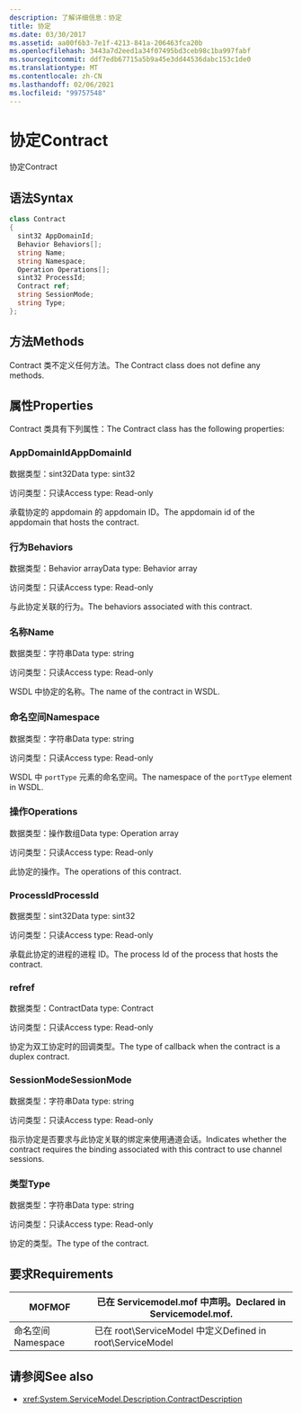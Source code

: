 ```yaml
---
description: 了解详细信息：协定
title: 协定
ms.date: 03/30/2017
ms.assetid: aa00f6b3-7e1f-4213-841a-206463fca20b
ms.openlocfilehash: 3443a7d2eed1a34f07495bd3ceb98c1ba997fabf
ms.sourcegitcommit: ddf7edb67715a5b9a45e3dd44536dabc153c1de0
ms.translationtype: MT
ms.contentlocale: zh-CN
ms.lasthandoff: 02/06/2021
ms.locfileid: "99757548"
---
```

# <a name="contract"></a><span data-ttu-id="d1399-103">协定</span><span class="sxs-lookup"><span data-stu-id="d1399-103">Contract</span></span>

<span data-ttu-id="d1399-104">协定</span><span class="sxs-lookup"><span data-stu-id="d1399-104">Contract</span></span>  
  
## <a name="syntax"></a><span data-ttu-id="d1399-105">语法</span><span class="sxs-lookup"><span data-stu-id="d1399-105">Syntax</span></span>  
  
```csharp
class Contract  
{  
  sint32 AppDomainId;  
  Behavior Behaviors[];  
  string Name;  
  string Namespace;  
  Operation Operations[];  
  sint32 ProcessId;  
  Contract ref;  
  string SessionMode;  
  string Type;  
};  
```  
  
## <a name="methods"></a><span data-ttu-id="d1399-106">方法</span><span class="sxs-lookup"><span data-stu-id="d1399-106">Methods</span></span>  

 <span data-ttu-id="d1399-107">Contract 类不定义任何方法。</span><span class="sxs-lookup"><span data-stu-id="d1399-107">The Contract class does not define any methods.</span></span>  
  
## <a name="properties"></a><span data-ttu-id="d1399-108">属性</span><span class="sxs-lookup"><span data-stu-id="d1399-108">Properties</span></span>  

 <span data-ttu-id="d1399-109">Contract 类具有下列属性：</span><span class="sxs-lookup"><span data-stu-id="d1399-109">The Contract class has the following properties:</span></span>  
  
### <a name="appdomainid"></a><span data-ttu-id="d1399-110">AppDomainId</span><span class="sxs-lookup"><span data-stu-id="d1399-110">AppDomainId</span></span>  

 <span data-ttu-id="d1399-111">数据类型：sint32</span><span class="sxs-lookup"><span data-stu-id="d1399-111">Data type: sint32</span></span>  
  
 <span data-ttu-id="d1399-112">访问类型：只读</span><span class="sxs-lookup"><span data-stu-id="d1399-112">Access type: Read-only</span></span>  
  
 <span data-ttu-id="d1399-113">承载协定的 appdomain 的 appdomain ID。</span><span class="sxs-lookup"><span data-stu-id="d1399-113">The appdomain id of the appdomain that hosts the contract.</span></span>  
  
### <a name="behaviors"></a><span data-ttu-id="d1399-114">行为</span><span class="sxs-lookup"><span data-stu-id="d1399-114">Behaviors</span></span>  

 <span data-ttu-id="d1399-115">数据类型：Behavior array</span><span class="sxs-lookup"><span data-stu-id="d1399-115">Data type: Behavior array</span></span>  
  
 <span data-ttu-id="d1399-116">访问类型：只读</span><span class="sxs-lookup"><span data-stu-id="d1399-116">Access type: Read-only</span></span>  
  
 <span data-ttu-id="d1399-117">与此协定关联的行为。</span><span class="sxs-lookup"><span data-stu-id="d1399-117">The behaviors associated with this contract.</span></span>  
  
### <a name="name"></a><span data-ttu-id="d1399-118">名称</span><span class="sxs-lookup"><span data-stu-id="d1399-118">Name</span></span>  

 <span data-ttu-id="d1399-119">数据类型：字符串</span><span class="sxs-lookup"><span data-stu-id="d1399-119">Data type: string</span></span>  
  
 <span data-ttu-id="d1399-120">访问类型：只读</span><span class="sxs-lookup"><span data-stu-id="d1399-120">Access type: Read-only</span></span>  
  
 <span data-ttu-id="d1399-121">WSDL 中协定的名称。</span><span class="sxs-lookup"><span data-stu-id="d1399-121">The name of the contract in WSDL.</span></span>  
  
### <a name="namespace"></a><span data-ttu-id="d1399-122">命名空间</span><span class="sxs-lookup"><span data-stu-id="d1399-122">Namespace</span></span>  

 <span data-ttu-id="d1399-123">数据类型：字符串</span><span class="sxs-lookup"><span data-stu-id="d1399-123">Data type: string</span></span>  
  
 <span data-ttu-id="d1399-124">访问类型：只读</span><span class="sxs-lookup"><span data-stu-id="d1399-124">Access type: Read-only</span></span>  
  
 <span data-ttu-id="d1399-125">WSDL 中 `portType` 元素的命名空间。</span><span class="sxs-lookup"><span data-stu-id="d1399-125">The namespace of the `portType` element in WSDL.</span></span>  
  
### <a name="operations"></a><span data-ttu-id="d1399-126">操作</span><span class="sxs-lookup"><span data-stu-id="d1399-126">Operations</span></span>  

 <span data-ttu-id="d1399-127">数据类型：操作数组</span><span class="sxs-lookup"><span data-stu-id="d1399-127">Data type: Operation array</span></span>  
  
 <span data-ttu-id="d1399-128">访问类型：只读</span><span class="sxs-lookup"><span data-stu-id="d1399-128">Access type: Read-only</span></span>  
  
 <span data-ttu-id="d1399-129">此协定的操作。</span><span class="sxs-lookup"><span data-stu-id="d1399-129">The operations of this contract.</span></span>  
  
### <a name="processid"></a><span data-ttu-id="d1399-130">ProcessId</span><span class="sxs-lookup"><span data-stu-id="d1399-130">ProcessId</span></span>  

 <span data-ttu-id="d1399-131">数据类型：sint32</span><span class="sxs-lookup"><span data-stu-id="d1399-131">Data type: sint32</span></span>  
  
 <span data-ttu-id="d1399-132">访问类型：只读</span><span class="sxs-lookup"><span data-stu-id="d1399-132">Access type: Read-only</span></span>  
  
 <span data-ttu-id="d1399-133">承载此协定的进程的进程 ID。</span><span class="sxs-lookup"><span data-stu-id="d1399-133">The process Id of the process that hosts the contract.</span></span>  
  
### <a name="ref"></a><span data-ttu-id="d1399-134">ref</span><span class="sxs-lookup"><span data-stu-id="d1399-134">ref</span></span>  

 <span data-ttu-id="d1399-135">数据类型：Contract</span><span class="sxs-lookup"><span data-stu-id="d1399-135">Data type: Contract</span></span>  
  
 <span data-ttu-id="d1399-136">访问类型：只读</span><span class="sxs-lookup"><span data-stu-id="d1399-136">Access type: Read-only</span></span>  
  
 <span data-ttu-id="d1399-137">协定为双工协定时的回调类型。</span><span class="sxs-lookup"><span data-stu-id="d1399-137">The type of callback when the contract is a duplex contract.</span></span>  
  
### <a name="sessionmode"></a><span data-ttu-id="d1399-138">SessionMode</span><span class="sxs-lookup"><span data-stu-id="d1399-138">SessionMode</span></span>  

 <span data-ttu-id="d1399-139">数据类型：字符串</span><span class="sxs-lookup"><span data-stu-id="d1399-139">Data type: string</span></span>  
  
 <span data-ttu-id="d1399-140">访问类型：只读</span><span class="sxs-lookup"><span data-stu-id="d1399-140">Access type: Read-only</span></span>  
  
 <span data-ttu-id="d1399-141">指示协定是否要求与此协定关联的绑定来使用通道会话。</span><span class="sxs-lookup"><span data-stu-id="d1399-141">Indicates whether the contract requires the binding associated with this contract to use channel sessions.</span></span>  
  
### <a name="type"></a><span data-ttu-id="d1399-142">类型</span><span class="sxs-lookup"><span data-stu-id="d1399-142">Type</span></span>  

 <span data-ttu-id="d1399-143">数据类型：字符串</span><span class="sxs-lookup"><span data-stu-id="d1399-143">Data type: string</span></span>  
  
 <span data-ttu-id="d1399-144">访问类型：只读</span><span class="sxs-lookup"><span data-stu-id="d1399-144">Access type: Read-only</span></span>  
  
 <span data-ttu-id="d1399-145">协定的类型。</span><span class="sxs-lookup"><span data-stu-id="d1399-145">The type of the contract.</span></span>  
  
## <a name="requirements"></a><span data-ttu-id="d1399-146">要求</span><span class="sxs-lookup"><span data-stu-id="d1399-146">Requirements</span></span>  
  
|<span data-ttu-id="d1399-147">MOF</span><span class="sxs-lookup"><span data-stu-id="d1399-147">MOF</span></span>|<span data-ttu-id="d1399-148">已在 Servicemodel.mof 中声明。</span><span class="sxs-lookup"><span data-stu-id="d1399-148">Declared in Servicemodel.mof.</span></span>|  
|---------|-----------------------------------|  
|<span data-ttu-id="d1399-149">命名空间</span><span class="sxs-lookup"><span data-stu-id="d1399-149">Namespace</span></span>|<span data-ttu-id="d1399-150">已在 root\ServiceModel 中定义</span><span class="sxs-lookup"><span data-stu-id="d1399-150">Defined in root\ServiceModel</span></span>|  
  
## <a name="see-also"></a><span data-ttu-id="d1399-151">请参阅</span><span class="sxs-lookup"><span data-stu-id="d1399-151">See also</span></span>

- <xref:System.ServiceModel.Description.ContractDescription>

